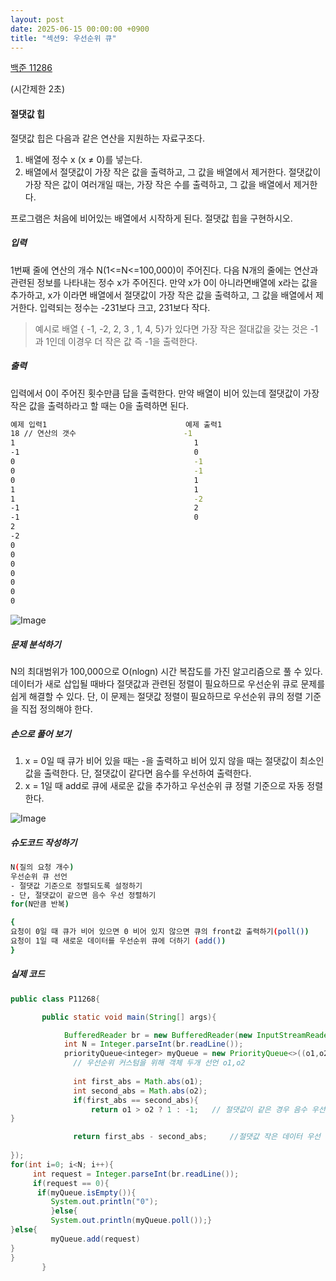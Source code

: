 ```yaml
---
layout: post
date: 2025-06-15 00:00:00 +0900
title: "섹션9: 우선순위 큐" 
---
```


[백준 11286](https://www.acmicpc.net/problem/11286) 

(시간제한 2초)

#### 절댓값 힙
절댓값 힙은 다음과 같은 연산을 지원하는 자료구조다.

1. 배열에 정수 x (x ≠ 0)를 넣는다.
2. 배열에서 절댓값이 가장 작은 값을 출력하고, 그 값을 배열에서 제거한다. 절댓값이 가장 작은 값이 여러개일 때는, 가장 작은 수를 출력하고, 그 값을 배열에서 제거한다.

프로그램은 처음에 비어있는 배열에서 시작하게 된다. 절댓값 힙을 구현하시오.

##### 입력
1번째 줄에 연산의 개수 N(1<=N<=100,000)이 주어진다. 다음 N개의 줄에는 연산과 관련된 정보를 나타내는 정수 x가 주어진다. 만약 x가 0이 아니라면배열에 x라는 값을 추가하고, x가 이라면 배열에서 절댓값이 가장 작은 값을 출력하고, 그 값을 배열에서 제거한다. 입력되는 정수는 -231보다 크고, 231보다 작다. 

> 예시로 배열 { -1, -2, 2, 3 , 1, 4, 5}가 있다면 가장 작은 절대값을 갖는 것은 
> -1과 1인데 이경우 더 작은 값 즉 -1을 출력한다.
>


##### 출력
입력에서 0이 주어진 횟수만큼 답을 출력한다. 만약 배열이 비어 있는데 절댓값이 가장 작은 값을 출력하라고 할 때는 0을 출력하면 된다. 

```bash
예제 입력1                               예제 출력1
18 // 연산의 갯수                        -1
1                                        1
-1                                       0
0                                        -1
0                                        -1
0                                        1
1                                        1
1                                        -2
-1                                       2
-1                                       0
2
-2
0
0
0
0
0
0
0
```

![Image](https://github.com/user-attachments/assets/fe7d82a4-2b7d-4aa1-8021-98492c4962f9)

##### 문제 분석하기 
N의 최대범위가 100,000으로 O(nlogn) 시간 복잡도를 가진 알고리즘으로 풀 수 있다.
데이터가 새로 삽입될 때바다 절댓값과 관련된 정렬이 필요하므로 우선순위 큐로 문제를 쉽게 해결할 수 있다. 단, 이 문제는 절댓값 정렬이 필요하므로 우선순위 큐의 정렬 기준을 직접 정의해야 한다.

##### 손으로 풀어 보기 
1) x = 0일 때
   큐가 비어 있을 때는 -을 출력하고 비어 있지 않을 때는 절댓값이 최소인 값을 출력한다. 단, 절댓값이 같다면 음수를 우선하여 출력한다.
2) x = 1일 때
   add로 큐에 새로운 값을 추가하고 우선순위 큐 정렬 기준으로 자동 정렬한다.

![Image](https://github.com/user-attachments/assets/2101fb4b-cc8a-41a9-a001-0ce139881a26)

##### 슈도코드 작성하기
```bash
N(질의 요청 개수)
우선순위 큐 선언 
- 절댓값 기준으로 정렬되도록 설정하기
- 단, 절댓값이 같으면 음수 우선 정렬하기
for(N만큼 반복)

{
요청이 0일 때 큐가 비어 있으면 0 비어 있지 않으면 큐의 front값 출력하기(poll())
요청이 1일 때 새로운 데이터를 우선순위 큐에 더하기 (add())
}
```

##### 실제 코드
```java
public class P11268{

       public static void main(String[] args){

            BufferedReader br = new BufferedReader(new InputStreamReader(System.in));
            int N = Integer.parseInt(br.readLine());
            priorityQueue<integer> myQueue = new PriorityQueue<>((o1,o2)->{
              // 우선순위 커스텀을 위해 객체 두개 선언 o1,o2
  
              int first_abs = Math.abs(o1);
              int second_abs = Math.abs(o2);
              if(first_abs == second_abs){
                  return o1 > o2 ? 1 : -1;   // 절댓값이 같은 경우 음수 우선
}

              return first_abs - second_abs;     //절댓값 작은 데이터 우선
             
});
for(int i=0; i<N; i++){
     int request = Integer.parseInt(br.readLine());
     if(request == 0){
      if(myQueue.isEmpty()){
         System.out.println("0");
         }else{
         System.out.println(myQueue.poll());}
}else{
         myQueue.add(request)
}
}
       }

```

